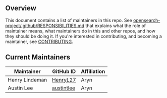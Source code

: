 ## Overview

This document contains a list of maintainers in this repo. See [opensearch-project/.github/RESPONSIBILITIES.md](https://github.com/opensearch-project/.github/blob/main/RESPONSIBILITIES.md#maintainer-responsibilities) that explains what the role of maintainer means, what maintainers do in this and other repos, and how they should be doing it. If you're interested in contributing, and becoming a maintainer, see [CONTRIBUTING](CONTRIBUTING.md).

## Current Maintainers

| Maintainer        | GitHub ID                                               | Affiliation |
|-------------------|---------------------------------------------------------|-------------|
| Henry Lindeman    | [HenryL27](https://github.com/HenryL27)                 | Aryn        |
| Austin Lee        | [austintlee](https://github.com/austintlee)             | Aryn        |

